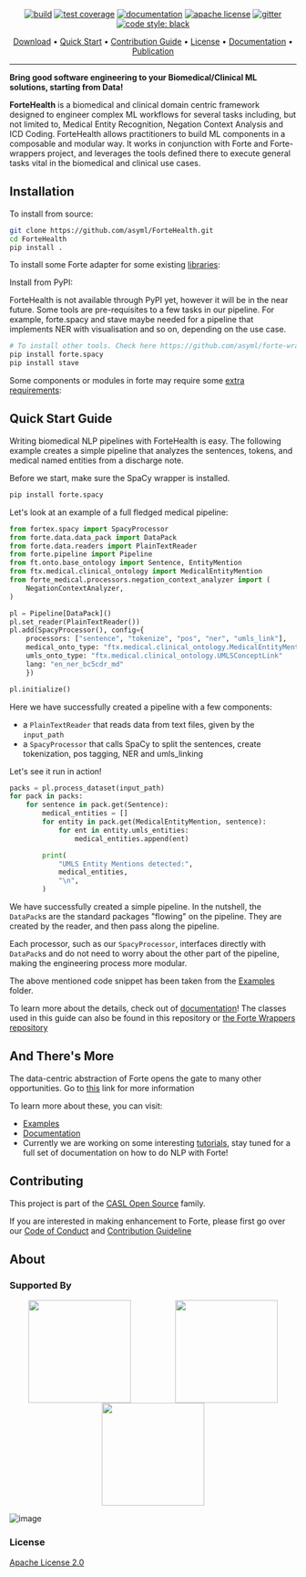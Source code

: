 

<p align="center">
   <a href="https://github.com/asyml/ForteHealth/actions/workflows/main.yml"><img src="https://github.com/asyml/forte/actions/workflows/main.yml/badge.svg" alt="build"></a>
   <a href="https://codecov.io/gh/asyml/forte"><img src="https://codecov.io/gh/asyml/forte/branch/master/graph/badge.svg" alt="test coverage"></a>
   <a href="https://asyml-forte.readthedocs.io/en/latest/"><img src="https://readthedocs.org/projects/asyml-forte/badge/?version=latest" alt="documentation"></a>
   <a href="https://github.com/asyml/ForteHealth/blob/master/LICENSE"><img src="https://img.shields.io/badge/license-Apache%202.0-blue.svg" alt="apache license"></a>
   <a href="https://gitter.im/asyml/community"><img src="http://img.shields.io/badge/gitter.im-asyml/forte-blue.svg" alt="gitter"></a>
   <a href="https://github.com/psf/black"><img src="https://img.shields.io/badge/code%20style-black-000000.svg" alt="code style: black"></a>
</p>

<p align="center">
  <a href="#installation">Download</a> •
  <a href="#quick-start-guide">Quick Start</a> •
  <a href="#contributing">Contribution Guide</a> •
  <a href="#license">License</a> •
  <a href="https://asyml-forte.readthedocs.io/en/latest">Documentation</a> •
  <a href="https://aclanthology.org/2020.emnlp-demos.26/">Publication</a>
</p>

-----------------


**Bring good software engineering to your Biomedical/Clinical ML solutions, starting from Data!**

**ForteHealth** is a biomedical and clinical domain centric framework designed to engineer complex ML workflows for several tasks including, but not limited to, Medical Entity Recognition, Negation Context Analysis and ICD Coding. ForteHealth allows practitioners to build ML components in a composable and modular way. It works in conjunction with Forte and Forte-wrappers project, and leverages the tools defined there to execute general  tasks vital in the biomedical and clinical use cases. 

## Installation

To install from source:

```bash
git clone https://github.com/asyml/ForteHealth.git
cd ForteHealth
pip install .
```

To install some Forte adapter for some existing [libraries](https://github.com/asyml/forte-wrappers#libraries-and-tools-supported):

Install from PyPI:

ForteHealth is not available through PyPI yet, however it will be in the near future.
Some tools are pre-requisites to a few tasks in our pipeline. For example, forte.spacy and stave maybe needed 
for a pipeline that implements NER with visualisation and so on, depending on the use case.
 ```bash
# To install other tools. Check here https://github.com/asyml/forte-wrappers#libraries-and-tools-supported for available tools.
pip install forte.spacy
pip install stave
```

Some components or modules in forte may require some [extra requirements](https://github.com/asyml/forte/blob/master/setup.py#L45):

## Quick Start Guide
Writing biomedical NLP pipelines with ForteHealth is easy. The following example creates a simple pipeline that analyzes the sentences, tokens, and medical named entities from a discharge note.

Before we start, make sure the SpaCy wrapper is installed.
```bash
pip install forte.spacy
```
Let's look at an example of a full fledged medical pipeline:

```python
from fortex.spacy import SpacyProcessor
from forte.data.data_pack import DataPack
from forte.data.readers import PlainTextReader
from forte.pipeline import Pipeline
from ft.onto.base_ontology import Sentence, EntityMention
from ftx.medical.clinical_ontology import MedicalEntityMention
from forte_medical.processors.negation_context_analyzer import (
    NegationContextAnalyzer,
)

pl = Pipeline[DataPack]()
pl.set_reader(PlainTextReader())
pl.add(SpacyProcessor(), config={
    processors: ["sentence", "tokenize", "pos", "ner", "umls_link"],
    medical_onto_type: "ftx.medical.clinical_ontology.MedicalEntityMention"
    umls_onto_type: "ftx.medical.clinical_ontology.UMLSConceptLink"
    lang: "en_ner_bc5cdr_md"
    })

pl.initialize()
```

Here we have successfully created a pipeline with a few components:
* a `PlainTextReader` that reads data from text files, given by the `input_path`
* a `SpacyProcessor` that calls SpaCy to split the sentences, create tokenization, 
  pos tagging, NER and umls_linking

Let's see it run in action!

```python
packs = pl.process_dataset(input_path)
for pack in packs:
    for sentence in pack.get(Sentence):
        medical_entities = []
        for entity in pack.get(MedicalEntityMention, sentence):
            for ent in entity.umls_entities:
                medical_entities.append(ent)

        print(
            "UMLS Entity Mentions detected:",
            medical_entities,
            "\n",
        )
```

We have successfully created a simple pipeline. In the nutshell, the `DataPack`s are
the standard packages "flowing" on the pipeline. They are created by the reader, and
then pass along the pipeline.

Each processor, such as our `SpacyProcessor`,
interfaces directly with `DataPack`s and do not need to worry about the
other part of the pipeline, making the engineering process more modular. 

The above mentioned code snippet has been taken from the [Examples](https://github.com/asyml/ForteHealth/tree/master/examples/mimic_iii) folder.

To learn more about the details, check out of [documentation](https://asyml-forte.readthedocs.io/)!
The classes used in this guide can also be found in this repository or
[the Forte Wrappers repository](https://github.com/asyml/forte-wrappers/tree/main/src/spacy)

## And There's More
The data-centric abstraction of Forte opens the gate to many other opportunities.
Go to [this](https://github.com/asyml/forte#and-theres-more) link for more information

To learn more about these, you can visit:
* [Examples](https://github.com/asyml/ForteHealth/tree/master/examples)
* [Documentation](https://asyml-forte.readthedocs.io/)
* Currently we are working on some interesting [tutorials](https://asyml-forte.readthedocs.io/en/latest/index_toc.html), stay tuned for a full set of documentation on how to do NLP with Forte!


## Contributing
This project is part of the [CASL Open Source](http://casl-project.ai/) family.

If you are interested in making enhancement to Forte, please first go over our [Code of Conduct](https://github.com/asyml/ForteHealth/master/CODE_OF_CONDUCT.md) and [Contribution Guideline](https://github.com/asyml/ForteHealth/master/CONTRIBUTING.md)

## About

### Supported By

<p align="center">
   <img src="https://user-images.githubusercontent.com/28021889/165799232-2bb9f819-f394-4ade-98b0-c55c751ec8b1.png", width="180" align="top">
      &nbsp;&nbsp;&nbsp;&nbsp;&nbsp;&nbsp;&nbsp;&nbsp;&nbsp;&nbsp;&nbsp;&nbsp;&nbsp;&nbsp;&nbsp;&nbsp;&nbsp;&nbsp;
   <img src="https://user-images.githubusercontent.com/28021889/165799272-9e51b864-04f6-432a-92e8-e0f84e091f72.png" width="180" align="top">
      &nbsp;&nbsp;&nbsp;&nbsp;&nbsp;&nbsp;&nbsp;&nbsp;&nbsp;&nbsp;&nbsp;&nbsp;&nbsp;&nbsp;&nbsp;&nbsp;&nbsp;&nbsp;
   <img src="https://user-images.githubusercontent.com/28021889/165802470-f478de54-6c44-4ec8-8cab-ba74ed1f0163.png" width="180" align="top">
   &nbsp;&nbsp;&nbsp;&nbsp;&nbsp;&nbsp;&nbsp;&nbsp;&nbsp;&nbsp;&nbsp;&nbsp;&nbsp;&nbsp;&nbsp;&nbsp;&nbsp;&nbsp;
</p>

![image](https://user-images.githubusercontent.com/28021889/165806563-1542aeac-9656-4ad4-bf9c-f9a2e083f5d8.png)

### License

[Apache License 2.0](https://github.com/asyml/forte/blob/master/LICENSE)
